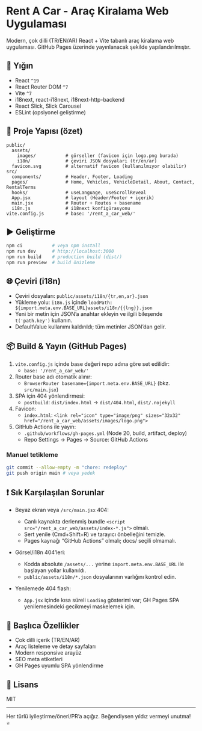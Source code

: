 # Rent A Car - Araç Kiralama Web Uygulaması

Modern, çok dilli (TR/EN/AR) React + Vite tabanlı araç kiralama web uygulaması. GitHub Pages üzerinde yayınlanacak şekilde yapılandırılmıştır.

## 🚀 Yığın

- React `^19`
- React Router DOM `^7`
- Vite `^7`
- i18next, react-i18next, i18next-http-backend
- React Slick, Slick Carousel
- ESLint (opsiyonel geliştirme)

## 📁 Proje Yapısı (özet)

```
public/
  assets/
    images/           # görseller (favicon için logo.png burada)
    i18n/             # çeviri JSON dosyaları (tr/en/ar)
  favicon.svg         # alternatif favicon (kullanılmıyor olabilir)
src/
  components/         # Header, Footer, Loading
  pages/              # Home, Vehicles, VehicleDetail, About, Contact, RentalTerms
  hooks/              # useLanguage, useScrollReveal
  App.jsx             # layout (Header/Footer + içerik)
  main.jsx            # Router + Routes + basename
  i18n.js             # i18next konfigürasyonu
vite.config.js        # base: '/rent_a_car_web/'
```

## ▶️ Geliştirme

```bash
npm ci           # veya npm install
npm run dev      # http://localhost:3000
npm run build    # production build (dist/)
npm run preview  # build önizleme
```

## 🌐 Çeviri (i18n)

- Çeviri dosyaları: `public/assets/i18n/{tr,en,ar}.json`
- Yükleme yolu: `i18n.js` içinde `loadPath: ${import.meta.env.BASE_URL}assets/i18n/{{lng}}.json`
- Yeni bir metin için JSON’a anahtar ekleyin ve ilgili bileşende `t('path.key')` kullanın.
- DefaultValue kullanımı kaldırıldı; tüm metinler JSON’dan gelir.

## 📦 Build & Yayın (GitHub Pages)

1) `vite.config.js` içinde base değeri repo adına göre set edilidir:
   - `base: '/rent_a_car_web/'`
2) Router base adı otomatik alınır:
   - `BrowserRouter basename={import.meta.env.BASE_URL}` (bkz. `src/main.jsx`)
3) SPA için 404 yönlendirmesi:
   - `postbuild`: `dist/index.html` → `dist/404.html`, `dist/.nojekyll`
4) Favicon:
   - `index.html`: `<link rel="icon" type="image/png" sizes="32x32" href="/rent_a_car_web/assets/images/logo.png">`
5) GitHub Actions ile yayın:
   - `.github/workflows/gh-pages.yml` (Node 20, build, artifact, deploy)
   - Repo Settings → Pages → Source: GitHub Actions

### Manuel tetikleme

```bash
git commit --allow-empty -m "chore: redeploy"
git push origin main # veya yedek
```

## ❗ Sık Karşılaşılan Sorunlar

- Beyaz ekran veya `/src/main.jsx` 404:
  - Canlı kaynakta derlenmiş bundle `<script src="/rent_a_car_web/assets/index-*.js">` olmalı.
  - Sert yenile (Cmd+Shift+R) ve tarayıcı önbelleğini temizle.
  - Pages kaynağı “GitHub Actions” olmalı; docs/ seçili olmamalı.

- Görsel/i18n 404’leri:
  - Kodda absolute `/assets/...` yerine `import.meta.env.BASE_URL` ile başlayan yollar kullanıldı.
  - `public/assets/i18n/*.json` dosyalarının varlığını kontrol edin.

- Yenilemede 404 flash:
  - `App.jsx` içinde kısa süreli `Loading` gösterimi var; GH Pages SPA yenilemesindeki gecikmeyi maskelemek için.

## 📌 Başlıca Özellikler

- Çok dilli içerik (TR/EN/AR)
- Araç listeleme ve detay sayfaları
- Modern responsive arayüz
- SEO meta etiketleri
- GH Pages uyumlu SPA yönlendirme

## 📝 Lisans

MIT

---

Her türlü iyileştirme/öneri/PR’a açığız. Beğendiysen yıldız vermeyi unutma! ⭐
